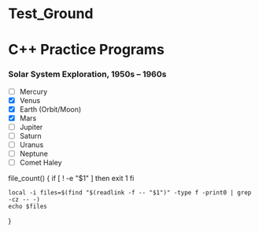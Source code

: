 ﻿# Test_Ground

# C++ Practice Programs

### Solar System Exploration, 1950s – 1960s

- [ ] Mercury
- [x] Venus
- [x] Earth (Orbit/Moon)
- [x] Mars
- [ ] Jupiter
- [ ] Saturn
- [ ] Uranus
- [ ] Neptune
- [ ] Comet Haley

file_count()
{
    if [ ! -e "$1" ]
    then
        exit 1
    fi

    local -i files=$(find "$(readlink -f -- "$1")" -type f -print0 | grep -cz -- -)
    echo $files
}